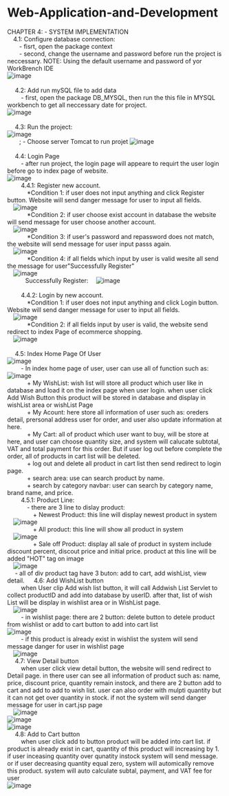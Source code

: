 # Web-Application-and-Development

CHAPTER 4: - SYSTEM IMPLEMENTATION<br/>
    &emsp;4.1: Configure database connection: <br/>
        &emsp;&emsp;- fisrt, open the package context<br/>
        &emsp;&emsp;- second, change the username and password before run the project is neccessary. NOTE: Using the default username and password of yor WorkBrench IDE <br/>
        ![image](https://user-images.githubusercontent.com/94380995/172983335-53be9511-9ad7-4e92-8eb1-0093f830b261.png)<br/><br/>
    &emsp; 4.2:  Add run mySQL file to add data<br/>
        &emsp;&emsp; - first, open the package DB_MYSQL, then run the this file in MYSQL workbench to get all neccessary date for project.<br/>
        ![image](https://user-images.githubusercontent.com/94380995/172984921-11d6cc30-a4ae-4dd2-9079-013a5ca8845b.png)<br/><br/>
    &emsp; 4.3: Run the project:<br/>
        ![image](https://user-images.githubusercontent.com/94380995/172985173-44d4d2cd-3631-4b77-8717-02ac93bc0e2c.png)<br/>
        &emsp;&emsp;; - Choose server Tomcat to run projet
        ![image](https://user-images.githubusercontent.com/94380995/172985267-acfae45d-2809-4f53-b33f-2e52419fd67a.png)<br/><br/>
    &emsp; 4.4: Login Page<br/>
        &emsp;&emsp; - after run project, the login page will appeare to requirt the user login before go to index page of website.<br/>
        ![image](https://user-images.githubusercontent.com/94380995/172986125-010066c3-88f6-4d27-b73f-cc8e8b53fdb6.png)<br/>
        &emsp;&emsp; 4.4.1: Register new account.<br/>
        &emsp;&emsp;&emsp; *Condition 1: if user does not input anything and click Register button. Website will send danger message for user to input all fields.<br/>
        &emsp;![image](https://user-images.githubusercontent.com/94380995/172986746-49d802ec-ee5e-4e63-b95b-30326648aa64.png)<br/>
        &emsp;&emsp;&emsp; *Condition 2: if user choose exist account in database the website will send message for user choose another account.<br/>
        &emsp;![image](https://user-images.githubusercontent.com/94380995/172986912-364839e2-a6af-4ead-b021-172a6206e397.png)<br/>
        &emsp;&emsp;&emsp; *Condition 3: if user's password and repassword does not match, the website will send message for user input passs again.<br/>
        &emsp;![image](https://user-images.githubusercontent.com/94380995/172987222-a4fb03f3-b010-455e-974c-6a64bd073b69.png)<br/>
        &emsp;&emsp;&emsp; *Condition 4: if all fields which input by user is valid wesite all send the message for user"Successfully Register"<br/>
        &emsp;![image](https://user-images.githubusercontent.com/94380995/172987501-42605bf1-2cd6-4a63-902a-29fe165f7813.png)<br>
        &emsp;&emsp;&emsp;Successfully Register:
        &emsp;![image](https://user-images.githubusercontent.com/94380995/172987780-e17de458-a791-48f7-80a8-4c551f56e9c3.png)<br/><br/>
        &emsp;&emsp; 4.4.2: Login by new account.<br/>
        &emsp;&emsp;&emsp; *Condition 1: if user does not input anything and click Login button. Website will send danger message for user to input all fields.<br/>
        &emsp;![image](https://user-images.githubusercontent.com/94380995/172987893-72c4f324-7b1c-40ef-9d70-3188bb8677f2.png)<br/>
        &emsp;&emsp;&emsp; *Condition 2: if all fields input by user is valid, the website send redirect to index Page of ecommerce shopping.<br/>
        &emsp;![image](https://user-images.githubusercontent.com/94380995/172988164-b3f7ab2d-ad13-4b33-80cd-7bf0095c1609.png)<br/><br/>
    &emsp; 4.5: Index Home Page Of User<br/>
        ![image](https://user-images.githubusercontent.com/94380995/172990816-a6655496-cdd1-4170-8dda-1d2c10dcbd68.png)<br/>
        &emsp;&emsp; - In index home page of user, user can use all of function such as: 
        &emsp;![image](https://user-images.githubusercontent.com/94380995/172989456-fbab2318-8c66-4dbb-91c1-641270112030.png)<br/>
            &emsp;&emsp;&emsp; + My WishList: wish list will store all product which user like in database and load it on the index page when user login. when user click Add Wish Button this product will be stored in database and display in wishList area or wishList Page<br/>
            &emsp;&emsp;&emsp; + My Acount: here store all information of user such as: oreders detail, prersonal address user for order, and user also update information at here.<br/>
            &emsp;&emsp;&emsp; + My Cart: all of product which user want to buy, will be store at here, and user can choose quantity size, and system will calucate subtotal, VAT and total payment for this order. But if user log out before complete the order, all of products in cart list will be deleted.<br/>
            &emsp;&emsp;&emsp; + log out and delete all product in cart list then send redirect to login page.<br/>
            &emsp;&emsp;&emsp; + search area: use can search product by name.<br/>
            &emsp;&emsp;&emsp; + search by category navbar: user can search by category name, brand name, and price.<br/>
            &emsp;&emsp; 4.5.1: Product Line:<br/>
            &emsp;&emsp;&emsp; - there are 3 line to dislay product: <br/>
            &emsp;&emsp;&emsp;&emsp; + Newest Product: this line will display newest product in system <br/>
            &emsp;![image](https://user-images.githubusercontent.com/94380995/172990271-fe2ff0e8-9e56-4891-84f1-282becbac775.png)<br/>
            &emsp;&emsp;&emsp;&emsp; + All product: this line will show all product in system <br/>
            &emsp;![image](https://user-images.githubusercontent.com/94380995/172990351-e6f1be98-fc8e-47b4-b627-d6a2e31bbf30.png)<br/>
            &emsp;&emsp;&emsp;&emsp; + Sale off Product: display all sale of product in system include discount percent, discout price and initial price. product at this line will be added "HOT" tag on image<br/>
            &emsp;![image](https://user-images.githubusercontent.com/94380995/172990600-4cfb0804-a288-4d48-8b66-80dcb230c94a.png)<br/>
            &emsp; - all of div product tag have 3 buton: add to cart, add wishList, view detail.
        &emsp; 4.6: Add WishList button<br/>
            &emsp;&emsp; when User clip Add wish list button, it will call Addwish List Servlet to collect productID and add into database by userID. after that, list of wish List will be display in wishlist area or in WishList page. <br/>
            &emsp;![image](https://user-images.githubusercontent.com/94380995/172991792-6e6bc0c4-d75e-474d-8557-72ad7b745723.png)<br/>
            &emsp;&emsp; - in wishlist page: there are 2 button: delete button to detele product from wishlist or add to cart button to add into cart list<br/>
            ![image](https://user-images.githubusercontent.com/94380995/172991948-a711e633-fa2c-4750-a0bc-2eb1fcf54a73.png)<br/>
            &emsp;&emsp; - if this product is already exist in wishlist the system will send message danger for user in wishlist page<br/>
            &emsp;![image](https://user-images.githubusercontent.com/94380995/172993046-580a4a44-f763-4639-9583-15b6a80ee278.png)<br/>
        &emsp; 4.7: View Detail button<br/>
            &emsp;&emsp; when user click view detail button, the website will send redirect to Detail page. in there user can see all information of product such as: name, price, discount price, quantity remain instock, and there are 2 button add to cart and add to add to wish list. user can also order with mulpti quantity but it can not get over quantity in stock. if not the system will send danger message for user in cart.jsp page <br/>
            &emsp;![image](https://user-images.githubusercontent.com/94380995/172992202-b66fa46c-67c2-4b95-b2b0-7cc45a0adcbe.png)<br/>
            ![image](https://user-images.githubusercontent.com/94380995/172992832-d180fce9-e472-46e3-8a10-d73ccfaad433.png)<br/>
            ![image](https://user-images.githubusercontent.com/94380995/172992869-92f340fd-15b2-4179-b217-5a73c4c98327.png)<br/>
        &emsp; 4.8: Add to Cart button<br/>
            &emsp;&emsp; when user click add to button product will be added into cart list. if product is already exist in cart, quantity of this product will increasing by 1. if user inceasing quantity over qunatity instock system will send message. or if user decreasing quantity equal zero, system will automically remove this product. system will auto calculate subtal, payment, and VAT fee for user <br/>
            ![image](https://user-images.githubusercontent.com/94380995/172994571-de4f34b1-a671-47a1-92a7-c0ff85f8fc24.png)<br/>
        

            









    

    







       